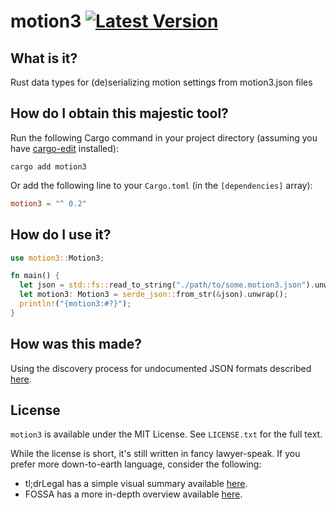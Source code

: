 # motion3 [![Latest Version]][crates.io]

[Latest Version]: https://img.shields.io/crates/v/motion3.svg
[crates.io]: https://crates.io/crates/motion3

## What is it?

Rust data types for (de)serializing motion settings from motion3.json files

## How do I obtain this majestic tool?

Run the following Cargo command in your project directory (assuming you have [cargo-edit](https://github.com/killercup/cargo-edit) installed):

```fish
cargo add motion3
```

Or add the following line to your `Cargo.toml` (in the `[dependencies]` array):

```toml
motion3 = "^ 0.2"
```

## How do I use it?

```rust
use motion3::Motion3;

fn main() {
  let json = std::fs::read_to_string("./path/to/some.motion3.json").unwrap();
  let motion3: Motion3 = serde_json::from_str(&json).unwrap();
  println!("{motion3:#?}");
}
```

## How was this made?

Using the discovery process for undocumented JSON formats described [here](https://gist.github.com/colstrom/44b30fdddc8b0a9bfb44b09972a68676).

## License

`motion3` is available under the MIT License. See `LICENSE.txt` for the full text.

While the license is short, it's still written in fancy lawyer-speak. If you
prefer more down-to-earth language, consider the following:

- tl;drLegal has a simple visual summary available [here](https://www.tldrlegal.com/license/mit-license).
- FOSSA has a more in-depth overview available [here](https://fossa.com/blog/open-source-licenses-101-mit-license/).
